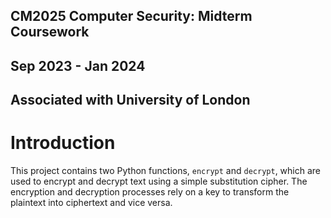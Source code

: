 ## CM2025 Computer Security: Midterm Coursework

## Sep 2023 - Jan 2024

## Associated with University of London

# Introduction
This project contains two Python functions, `encrypt` and `decrypt`, which are used to encrypt and decrypt text using a simple substitution cipher. The encryption and decryption processes rely on a key to transform the plaintext into ciphertext and vice versa.